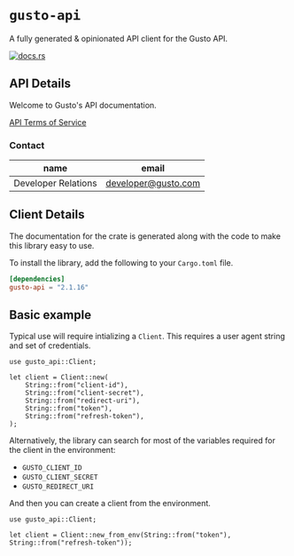 # `gusto-api`

A fully generated & opinionated API client for the Gusto API.

[![docs.rs](https://docs.rs/gusto-api/badge.svg)](https://docs.rs/gusto-api)

## API Details

Welcome to Gusto's API documentation.

[API Terms of Service](https://gusto.com/about/terms/developer-terms-of-service)

### Contact


| name | email |
|----|----|
| Developer Relations | developer@gusto.com |



## Client Details



The documentation for the crate is generated
along with the code to make this library easy to use.


To install the library, add the following to your `Cargo.toml` file.

```toml
[dependencies]
gusto-api = "2.1.16"
```

## Basic example

Typical use will require intializing a `Client`. This requires
a user agent string and set of credentials.

```rust,no_run
use gusto_api::Client;

let client = Client::new(
    String::from("client-id"),
    String::from("client-secret"),
    String::from("redirect-uri"),
    String::from("token"),
    String::from("refresh-token"),
);
```

Alternatively, the library can search for most of the variables required for
the client in the environment:

- `GUSTO_CLIENT_ID`
- `GUSTO_CLIENT_SECRET`
- `GUSTO_REDIRECT_URI`

And then you can create a client from the environment.

```rust,no_run
use gusto_api::Client;

let client = Client::new_from_env(String::from("token"), String::from("refresh-token"));
```
